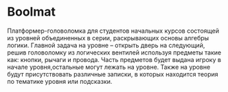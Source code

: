 # Boolmat
Платформер-головоломка для студентов начальных курсов состоящей из уровней объединенных в серии, раскрывающих основы алгебры логики. Главной задача на уровне – открыть дверь на следующий, решив головоломку из логических вентилей используя предметы такие как: кнопки, рычаги и провода. Часть предметов будет выдана игроку в начале уровня,остальные могут лежать на уровне. Также на уровне будут присутствовать различные записки, в которых находится теория по тематике уровня или подсказки.
